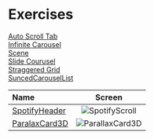 # Exercises

[Auto Scroll Tab](https://github.com/GU1984/SwiftUI/tree/main/Exercises/AutoScrollTab) <br>
[Infinite Carousel](https://github.com/GU1984/SwiftUI/tree/main/Exercises/Infinite%20Carousel) <br>
[Scene](https://github.com/GU1984/SwiftUI/tree/main/Exercises/Scene) <br>
[Slide Courusel](https://github.com/GU1984/SwiftUI/tree/main/Exercises/SlideCourusel)<br>
[Straggered Grid](https://github.com/GU1984/SwiftUI/tree/main/Exercises/StraggeredGridApp) <br>
[SuncedCarouselList](https://github.com/GU1984/SwiftUI/tree/main/Exercises/SuncedCarouselList) <br>




| Name | Screen | 
| :-------------------------- | :----------------------------------------------------------------------:|
|[SpotifyHeader](https://github.com/GU1984/SwiftUI/tree/main/Exercises/SpotifyHeader)| ![SpotifyScroll](https://user-images.githubusercontent.com/45098537/229796751-3fb546fa-9264-430d-9f19-5690b160b78c.jpg)|
|[ParalaxCard3D](https://github.com/GU1984/SwiftUI/tree/main/Exercises/ParalaxCard3D)| ![ParallaxCard3D](https://user-images.githubusercontent.com/45098537/229796993-c6553dae-8c09-468a-8fc1-dd3a3e59435b.jpg)|
